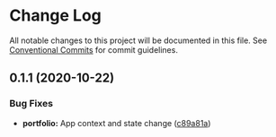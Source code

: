 # Change Log

All notable changes to this project will be documented in this file.
See [Conventional Commits](https://conventionalcommits.org) for commit guidelines.

## 0.1.1 (2020-10-22)


### Bug Fixes

* **portfolio:** App context and state change ([c89a81a](https://github.com/NunoCPNP/nptech-monorepo/commit/c89a81a54190e8d101d6deea4484ce5cd0e63255))
